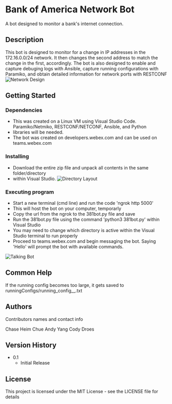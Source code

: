 # Bank of America Network Bot

A bot designed to monitor a bank's internet connection.

## Description

This bot is designed to monitor for a change in IP addresses in the 172.16.0.0/24 network.
It then changes the second address to match the change in the first, accordingly.
The bot is also designed to enable and capture debuging logs with Ansible, capture running configurations
with Paramiko, and obtain detailed information for network ports with RESTCONF
![Network Design](https://github.com/chaseheim/StoutCNIT381_Final/blob/topology.jpeg?raw=true)

## Getting Started

### Dependencies

* This was created on a Linux VM using Visual Studio Code. Paramiko/Netmiko, RESTCONF/NETCONF, Ansible, and Python 
* libraries will be needed.
* The bot was created on developers.webex.com and can be used on teams.webex.com


### Installing

* Download the entire zip file and unpack all contents in the same folder/directory
* within Visual Studio.
![Directory Layout](https://github.com/chaseheim/StoutCNIT381_Final/blob/directory.jpeg?raw=true)

### Executing program

* Start a new terminal (cmd line) and run the code 'ngrok http 5000'
* This will host the bot on your computer, temporarly 
* Copy the url from the ngrok to the 381bot.py file and save
* Run the 381bot.py file using the command 'python3 381bot.py' within Visual Studio
* You may need to change which directory is active within the Visual Studio terminal to run properly
* Proceed to teams.webex.com and begin messaging the bot. Saying 'Hello' will prompt the bot with available commands.

![Talking Bot](https://github.com/chaseheim/StoutCNIT381_Final/blob/botresponse.jpeg?raw=true)

## Common Help

If the running config becomes too large, it gets saved to runningConfigs/running_config_<ip>_<timecode>.txt



## Authors

Contributors names and contact info

Chase Heim
Chue Andy Yang
Cody Droes


## Version History


* 0.1
    * Initial Release

## License

This project is licensed under the MIT License - see the LICENSE file for details
